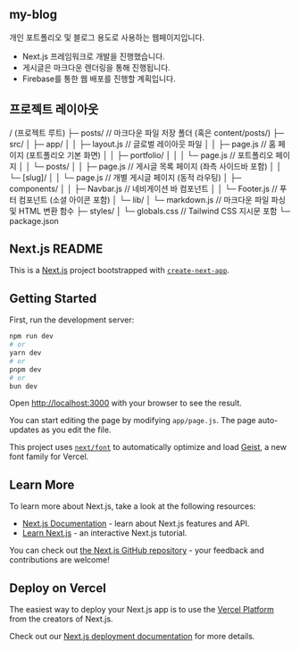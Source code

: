 

## my-blog

개인 포트폴리오 및 블로그 용도로 사용하는 웹페이지입니다. 

- Next.js 프레임워크로 개발을 진행했습니다. 
- 게시글은 마크다운 렌더링을 통해 진행됩니다. 
- Firebase를 통한 웹 배포를 진행할 계획입니다. 

## 프로젝트 레이아웃

/ (프로젝트 루트)
├─ posts/                // 마크다운 파일 저장 폴더 (혹은 content/posts/)
├─ src/
│  ├─ app/
│  │  ├─ layout.js       // 글로벌 레이아웃 파일
│  │  ├─ page.js         // 홈 페이지 (포트폴리오 기본 화면)
│  │  ├─ portfolio/
│  │  │  └─ page.js      // 포트폴리오 페이지
│  │  └─ posts/
│  │     ├─ page.js      // 게시글 목록 페이지 (좌측 사이드바 포함)
│  │     └─ [slug]/
│  │         └─ page.js  // 개별 게시글 페이지 (동적 라우팅)
│  ├─ components/
│  │  ├─ Navbar.js       // 네비게이션 바 컴포넌트
│  │  └─ Footer.js       // 푸터 컴포넌트 (소셜 아이콘 포함)
│  └─ lib/
│     └─ markdown.js     // 마크다운 파일 파싱 및 HTML 변환 함수
├─ styles/
│  └─ globals.css        // Tailwind CSS 지시문 포함
└─ package.json

## Next.js README

This is a [Next.js](https://nextjs.org) project bootstrapped with [`create-next-app`](https://github.com/vercel/next.js/tree/canary/packages/create-next-app).

## Getting Started

First, run the development server:

```bash
npm run dev
# or
yarn dev
# or
pnpm dev
# or
bun dev
```

Open [http://localhost:3000](http://localhost:3000) with your browser to see the result.

You can start editing the page by modifying `app/page.js`. The page auto-updates as you edit the file.

This project uses [`next/font`](https://nextjs.org/docs/app/building-your-application/optimizing/fonts) to automatically optimize and load [Geist](https://vercel.com/font), a new font family for Vercel.

## Learn More

To learn more about Next.js, take a look at the following resources:

- [Next.js Documentation](https://nextjs.org/docs) - learn about Next.js features and API.
- [Learn Next.js](https://nextjs.org/learn) - an interactive Next.js tutorial.

You can check out [the Next.js GitHub repository](https://github.com/vercel/next.js) - your feedback and contributions are welcome!

## Deploy on Vercel

The easiest way to deploy your Next.js app is to use the [Vercel Platform](https://vercel.com/new?utm_medium=default-template&filter=next.js&utm_source=create-next-app&utm_campaign=create-next-app-readme) from the creators of Next.js.

Check out our [Next.js deployment documentation](https://nextjs.org/docs/app/building-your-application/deploying) for more details.

